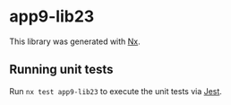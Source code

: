 # app9-lib23

This library was generated with [Nx](https://nx.dev).

## Running unit tests

Run `nx test app9-lib23` to execute the unit tests via [Jest](https://jestjs.io).
